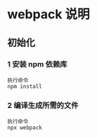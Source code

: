 # webpack 说明

## 初始化

### 1 安装 npm 依赖库

    执行命令
    npm install
    
### 2 编译生成所需的文件

    执行命令
    npx webpack
    
    